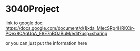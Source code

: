 # 3040Project
link to google doc:
https://docs.google.com/document/d/1jxda_MIecSRp4HRKCir-PQex8CAqUqA_E8E7nBOaBuM/edit?usp=sharing

or you can just put the information here
